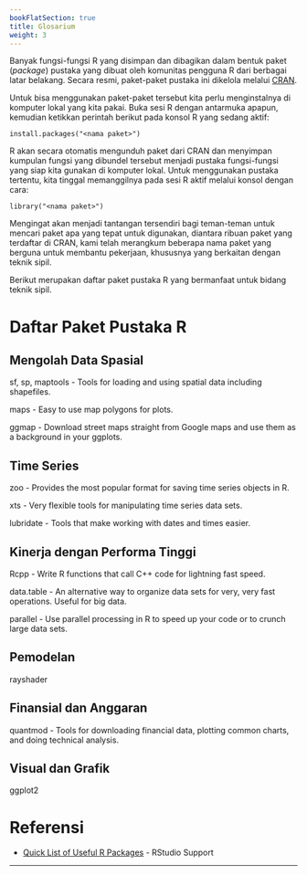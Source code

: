 ```yaml
---
bookFlatSection: true
title: Glosarium
weight: 3
---
```


Banyak fungsi-fungsi R yang disimpan dan dibagikan dalam bentuk paket (_package_) pustaka yang dibuat oleh komunitas pengguna R dari berbagai latar belakang. Secara resmi, paket-paket pustaka ini dikelola melalui [CRAN](https://cran.r-project.org/mirrors.html).

Untuk bisa menggunakan paket-paket tersebut kita perlu menginstalnya di komputer lokal yang kita pakai. Buka sesi R dengan antarmuka apapun, kemudian ketikkan perintah berikut pada konsol R yang sedang aktif:

```{R}
install.packages("<nama paket>")
```

R akan secara otomatis mengunduh paket dari CRAN dan menyimpan kumpulan fungsi yang dibundel tersebut menjadi pustaka fungsi-fungsi yang siap kita gunakan di komputer lokal. Untuk menggunakan pustaka tertentu, kita tinggal memanggilnya pada sesi R aktif melalui konsol dengan cara:

```{R}
library("<nama paket>")
```

Mengingat akan menjadi tantangan tersendiri bagi teman-teman untuk mencari paket apa yang tepat untuk digunakan, diantara ribuan paket yang terdaftar di CRAN, kami telah merangkum beberapa nama paket yang berguna untuk membantu pekerjaan, khususnya yang berkaitan dengan teknik sipil.

Berikut merupakan daftar paket pustaka R yang bermanfaat untuk bidang teknik sipil.

# Daftar Paket Pustaka R

## Mengolah Data Spasial

sf, sp, maptools - Tools for loading and using spatial data including shapefiles.

maps - Easy to use map polygons for plots.

ggmap - Download street maps straight from Google maps and use them as a background in your ggplots.

## Time Series

zoo - Provides the most popular format for saving time series objects in R.

xts - Very flexible tools for manipulating time series data sets.

lubridate - Tools that make working with dates and times easier.

## Kinerja dengan Performa Tinggi

Rcpp - Write R functions that call C++ code for lightning fast speed.

data.table - An alternative way to organize data sets for very, very fast operations. Useful for big data.

parallel - Use parallel processing in R to speed up your code or to crunch large data sets.

## Pemodelan

rayshader

## Finansial dan Anggaran

quantmod - Tools for downloading financial data, plotting common charts, and doing technical analysis.

## Visual dan Grafik

ggplot2

# Referensi

- [Quick List of Useful R Packages](https://support.rstudio.com/hc/en-us/articles/201057987-Quick-list-of-useful-R-packages) - RStudio Support

-----
